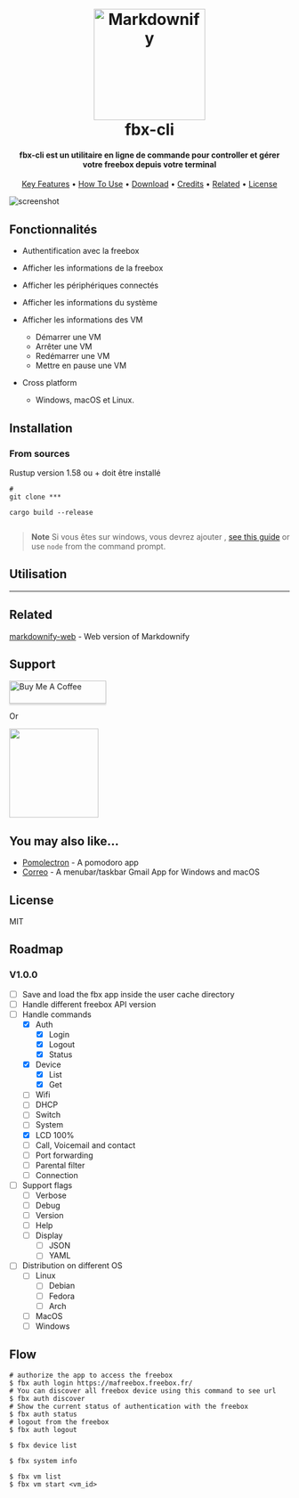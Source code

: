 <h1 align="center">
  <br>
  <a href="http://www.amitmerchant.com/electron-markdownify"><img src="https://raw.githubusercontent.com/amitmerchant1990/electron-markdownify/master/app/img/markdownify.png" alt="Markdownify" width="200"></a>
  <br>
  fbx-cli
  <br>
</h1>


<h4 align="center">fbx-cli est un utilitaire en ligne de commande pour controller et gérer votre freebox depuis votre terminal</h4>

<p align="center">
  <a href="#key-features">Key Features</a> •
  <a href="#how-to-use">How To Use</a> •
  <a href="#download">Download</a> •
  <a href="#credits">Credits</a> •
  <a href="#related">Related</a> •
  <a href="#license">License</a>
</p>

![screenshot](https://raw.githubusercontent.com/amitmerchant1990/electron-markdownify/master/app/img/markdownify.gif)

## Fonctionnalités

* Authentification avec la freebox
* Afficher les informations de la freebox
* Afficher les périphériques connectés
* Afficher les informations du système
* Afficher les informations des VM
  * Démarrer une VM
  * Arrêter une VM
  * Redémarrer une VM
  * Mettre en pause une VM

* Cross platform
  - Windows, macOS et Linux.

## Installation


### From sources

Rustup version 1.58 ou + doit être installé

```shell
# 
git clone ***

cargo build --release


```

> **Note**
> Si vous êtes sur windows, vous devrez ajouter , [see this guide](https://www.howtogeek.com/261575/how-to-run-graphical-linux-desktop-applications-from-windows-10s-bash-shell/) or use `node` from the command prompt.


## Utilisation

---

## Related

[markdownify-web](https://github.com/amitmerchant1990/markdownify-web) - Web version of Markdownify

## Support

<a href="https://www.buymeacoffee.com/5Zn8Xh3l9" target="_blank"><img src="https://www.buymeacoffee.com/assets/img/custom_images/purple_img.png" alt="Buy Me A Coffee" style="height: 41px !important;width: 174px !important;box-shadow: 0px 3px 2px 0px rgba(190, 190, 190, 0.5) !important;-webkit-box-shadow: 0px 3px 2px 0px rgba(190, 190, 190, 0.5) !important;" ></a>

<p>Or</p> 

<a href="https://www.patreon.com/amitmerchant">
	<img src="https://c5.patreon.com/external/logo/become_a_patron_button@2x.png" width="160">
</a>

## You may also like...

- [Pomolectron](https://github.com/amitmerchant1990/pomolectron) - A pomodoro app
- [Correo](https://github.com/amitmerchant1990/correo) - A menubar/taskbar Gmail App for Windows and macOS

## License

MIT




<!-- ROADMAP -->
## Roadmap

### V1.0.0

- [ ] Save and load the fbx app inside the user cache directory
- [ ] Handle different freebox API version
- [ ] Handle commands 
  - [x] Auth
    - [x] Login
    - [x] Logout
    - [x] Status
  - [x] Device
    - [x] List
    - [x] Get
  - [ ] Wifi
  - [ ] DHCP
  - [ ] Switch
  - [ ] System
  - [x] LCD  100% 
  - [ ] Call, Voicemail and contact
  - [ ] Port forwarding
  - [ ] Parental filter
  - [ ] Connection
- [ ] Support flags 
  - [ ] Verbose
  - [ ] Debug
  - [ ] Version
  - [ ] Help
  - [ ] Display
    - [ ] JSON
    - [ ] YAML
- [ ] Distribution on different OS
  - [ ] Linux
    - [ ] Debian
    - [ ] Fedora
    - [ ] Arch
  - [ ] MacOS
  - [ ] Windows

## Flow

```shell
# authorize the app to access the freebox
$ fbx auth login https://mafreebox.freebox.fr/
# You can discover all freebox device using this command to see url
$ fbx auth discover 
# Show the current status of authentication with the freebox
$ fbx auth status
# logout from the freebox
$ fbx auth logout

$ fbx device list

$ fbx system info

$ fbx vm list
$ fbx vm start <vm_id>
```